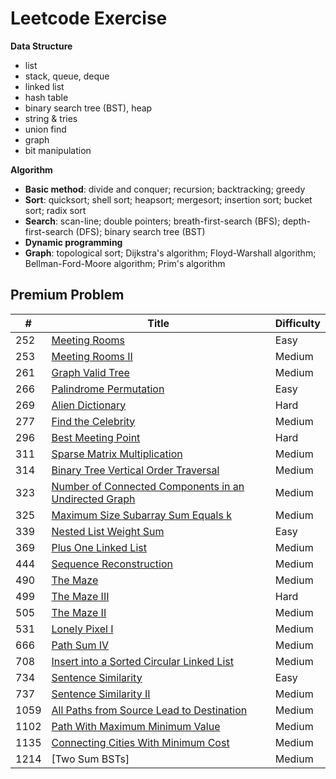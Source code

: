 # Leetcode Exercise

**Data Structure**

- list
- stack, queue, deque
- linked list
- hash table
- binary search tree (BST), heap
- string & tries
- union find
- graph
- bit manipulation

**Algorithm**

- **Basic method**: divide and conquer; recursion; backtracking; greedy
- **Sort**: quicksort; shell sort; heapsort; mergesort; insertion sort; bucket sort; radix sort
- **Search**: scan-line; double pointers; breath-first-search (BFS); depth-first-search (DFS); binary search tree (BST)
- **Dynamic programming**
- **Graph**: topological sort; Dijkstra's algorithm; Floyd-Warshall algorithm; Bellman-Ford-Moore algorithm; Prim's algorithm

## Premium Problem

|  #  | Title           |   Difficulty    |  
|-----|---------------- | --------------- | 
252 | [Meeting Rooms](https://github.com/Zidane-Han/myLeetcode/tree/master/Sort/252%20Meeting%20Rooms) | Easy    |||
253 | [Meeting Rooms II](https://github.com/Zidane-Han/myLeetcode/tree/master/Sort/253%20Meeting%20Rooms%20II) | Medium  |||
261 | [Graph Valid Tree](https://github.com/Zidane-Han/myLeetcode/tree/master/Union%20Find/261%20Graph%20Valid%20Tree) | Medium  |||
266 | [Palindrome Permutation](https://github.com/Zidane-Han/myLeetcode/tree/master/String/Palindrome/266%20Palindrome%20Permutation) | Easy  |||
269 | [Alien Dictionary](https://github.com/Zidane-Han/myLeetcode/tree/master/BFS%20%26%20DFS/Topo%20sort/269%20Alien%20Dictionary) | Hard  |||
277 | [Find the Celebrity](https://github.com/Zidane-Han/myLeetcode/tree/master/277%20Find%20the%20Celebrity) | Medium  |||
296 | [Best Meeting Point](https://github.com/Zidane-Han/myLeetcode/tree/master/296%20Best%20Meeting%20Point) | Hard  |||
311 | [Sparse Matrix Multiplication](https://github.com/Zidane-Han/myLeetcode/tree/master/Math/311%20Sparse%20Matrix%20Multiplication) | Medium  |||
314 | [Binary Tree Vertical Order Traversal](https://github.com/Zidane-Han/myLeetcode/tree/master/BST/314%20Bianry%20Tree%20Vertical%20Order%20Traversal) | Medium  |||
323 | [Number of Connected Components in an Undirected Graph](https://github.com/Zidane-Han/myLeetcode/tree/master/Union%20Find/323%20Number%20of%20Connected%20Components%20in%20an%20Undirected%20Graph) | Medium |||
325 | [Maximum Size Subarray Sum Equals k](https://github.com/Zidane-Han/myLeetcode/tree/master/325%20Maximum%20Size%20Subarray%20Sum%20Equals%20k) | Medium  |||
339 | [Nested List Weight Sum](https://github.com/Zidane-Han/myLeetcode/tree/master/BFS%20%26%20DFS/339%20Nested%20List%20Weight%20Sum) | Easy  |||
369 | [Plus One Linked List](https://github.com/Zidane-Han/myLeetcode/tree/master/Linked%20List/369%20Plus%20One%20Linked%20List) | Medium  |||
444 | [Sequence Reconstruction](https://github.com/Zidane-Han/myLeetcode/tree/master/BFS%20%26%20DFS/Topo%20sort/444%20Sequence%20Reconstruction) | Medium  |||
490 | [The Maze](https://github.com/Zidane-Han/myLeetcode/tree/master/BFS%20%26%20DFS/490%20The%20Maze) | Medium  |||
499 | [The Maze III](https://github.com/Zidane-Han/myLeetcode/tree/master/BFS%20%26%20DFS/499%20The%20Maze%20III) | Hard  |||
505 | [The Maze II](https://github.com/Zidane-Han/myLeetcode/tree/master/BFS%20%26%20DFS/505%20The%20Maze%20II) | Medium  |||
531 | [Lonely Pixel I](https://github.com/Zidane-Han/myLeetcode/tree/master/BFS%20%26%20DFS/531%20Lonely%20Pixel%20I) | Medium  |||
666 | [Path Sum IV](https://github.com/Zidane-Han/myLeetcode/tree/master/BST/666%20Path%20Sum%20IV) | Medium  |||
708 | [Insert into a Sorted Circular Linked List](https://github.com/Zidane-Han/myLeetcode/tree/master/Linked%20List/708%20Insert%20into%20a%20Cyclic%20Sorted%20List) | Medium  |||
734 | [Sentence Similarity](https://github.com/Zidane-Han/myLeetcode/tree/master/734%20Sentence%20Similarity) | Easy  |||
737 | [Sentence Similarity II](https://github.com/Zidane-Han/myLeetcode/tree/master/737%20Sentence%20Similarity%20II) | Medium  |||
1059 | [All Paths from Source Lead to Destination](https://github.com/Zidane-Han/myLeetcode/tree/master/Graph/Path/1059%20All%20Paths%20from%20Source%20Lead%20to%20Destination) | Medium  |||
1102 | [Path With Maximum Minimum Value](https://github.com/Zidane-Han/myLeetcode/tree/master/Graph/Path/1102%20Path%20With%20Maximum%20Minimum%20Value) | Medium  |||
1135 | [Connecting Cities With Minimum Cost](https://github.com/Zidane-Han/myLeetcode/tree/master/Graph/1135%20Connecting%20Cities%20With%20Minimum%20Cost) | Medium  |||
1214 | [Two Sum BSTs] | Medium  |||